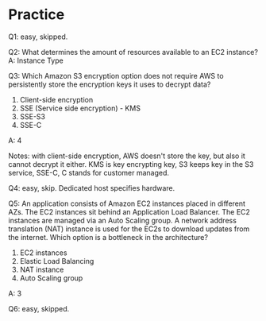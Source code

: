 # Practice

Q1: easy, skipped. 

Q2: What determines the amount of resources available to an EC2 instance?
A: Instance Type

Q3: Which Amazon S3 encryption option does not require AWS to persistently store the encryption keys it uses to decrypt data?  
1. Client-side encryption
2. SSE (Service side encryption) - KMS
3. SSE-S3
4. SSE-C

A: 4

Notes: with client-side encryption, AWS doesn't store the key, but also it cannot decrypt it either. KMS is key encrypting key, S3 keeps key in the S3 service, SSE-C, C stands for customer managed. 

Q4: easy, skip. Dedicated host specifies hardware. 

Q5: An application consists of Amazon EC2 instances placed in different AZs. The EC2 instances sit behind an Application Load Balancer. The EC2 instances are managed via an Auto Scaling group. A network address translation (NAT) instance is used for the EC2s to download updates from the internet. Which option is a bottleneck in the architecture?
1. EC2 instances
2. Elastic Load Balancing
3. NAT instance
4. Auto Scaling group

A: 3

Q6: easy, skipped. 
















